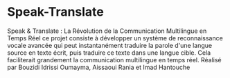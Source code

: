 # Speak-Translate
Speak &amp; Translate : La Révolution de la Communication Multilingue en Temps Réel
ce projet consiste à développer un système de reconnaissance vocale avancée qui peut instantanément traduire la parole d'une langue source en texte écrit, puis traduire ce texte dans une langue cible. Cela faciliterait grandement la communication multilingue en temps réel.
Réalisé par Bouzidi Idrissi Oumayma,
Aissaoui Rania et
Imad Hantouche
